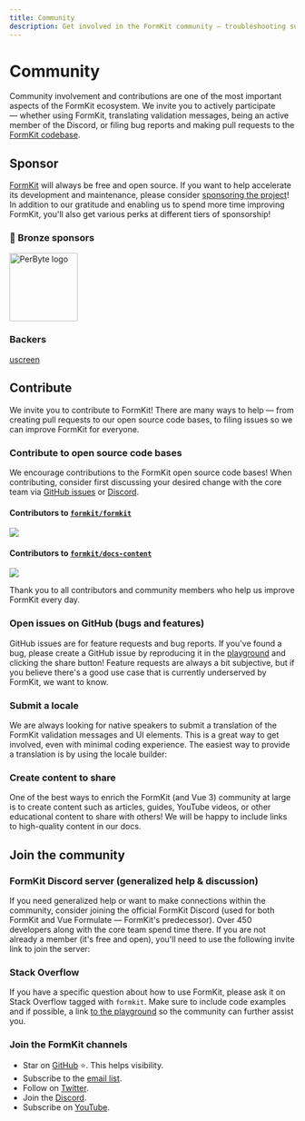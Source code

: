 ```yaml
---
title: Community
description: Get involved in the FormKit community — troubleshooting support, feature requests, project roadmap discussion, and more.
---
```


# Community

Community involvement and contributions are one of the most important aspects of the FormKit ecosystem. We invite you to actively participate — whether using FormKit, translating validation messages, being an active member of the Discord, or filing bug reports and making pull requests to the [FormKit codebase](https://github.com/formkit/formkit).

## Sponsor

[FormKit](https://github.com/formkit/formkit) will always be free and open source. If you want to help accelerate its development and maintenance, please consider [sponsoring the project](https://github.com/sponsors/formkit)! In addition to our gratitude and enabling us to spend more time improving FormKit, you'll also get various perks at different tiers of sponsorship!

<LinkGithub href="https://github.com/sponsors/formkit" button-text="Sponsor FormKit"></LinkGithub>

<h3><span class="emoji">🥉</span> Bronze sponsors</h3>

<a href="https://www.perbyte.com">
    <img
        src="https://cdn.formk.it/web-assets/sponsors/bronze-sponsor_perbyte.png"
        alt="PerByte logo"
        target="_blank"
        style="display:inline-block;width: 120px; margin-right: 10px;"
    />
</a>

### Backers

[uscreen](https://uscreen.de)

## Contribute
We invite you to contribute to FormKit! There are many ways to help — from creating pull requests to our open source code bases, to filing issues so we can improve FormKit for everyone.

### Contribute to open source code bases

We encourage contributions to the FormKit open source code bases! When contributing, consider first discussing your desired change with the core team via [GitHub issues](https://github.com/formkit/formkit/issues) or [Discord](https://discord.gg/Vhu97pAC76).
#### Contributors to [`formkit/formkit`](https://github.com/formkit/formkit)

<a href="https://github.com/formkit/formkit/graphs/contributors"><img src="https://contributors-img.web.app/image?repo=formkit/formkit" /></a>

#### Contributors to [`formkit/docs-content`](https://github.com/formkit/docs-content)

<a href="https://github.com/formkit/docs-content/graphs/contributors"><img src="https://contributors-img.web.app/image?repo=formkit/docs-content" /></a>

Thank you to all contributors and community members who help us improve FormKit every day.


### Open issues on GitHub (bugs and features)

GitHub issues are for feature requests and bug reports. If you've found a bug, please create a GitHub issue by reproducing it in the [playground](/playground) and clicking the share button! Feature requests are always a bit subjective, but if you believe there's a good use case that is currently underserved by FormKit, we want to know.

<LinkGithub href="https://github.com/formkit/formkit/issues" button-text="GitHub issues"></LinkGithub>

### Submit a locale

We are always looking for native speakers to submit a translation of the FormKit validation messages and UI elements. This is a great way to get involved, even with minimal coding experience. The easiest way to provide a translation is by using the locale builder:

<LinkLocaleBuilder></LinkLocaleBuilder>

### Create content to share

One of the best ways to enrich the FormKit (and Vue 3) community at large is to create content such as articles, guides, YouTube videos, or other educational content to share with others! We will be happy to include links to high-quality content in our docs.

## Join the community

### FormKit Discord server (generalized help & discussion)

If you need generalized help or want to make connections within the community, consider joining the official FormKit Discord (used for both FormKit and Vue Formulate — FormKit's predecessor). Over 450 developers along with the core team spend time there. If you are not already a member (it's free and open), you'll need to use the following invite link to join the server:

<LinkDiscord></LinkDiscord>

### Stack Overflow

If you have a specific question about how to use FormKit, please ask it on Stack Overflow tagged with `formkit`. Make sure to include code examples and if possible, a link [to the playground](/playground) so the community can further assist you.

<LinkStackOverflow></LinkStackOverflow>

<!-- If you have a PRO subscription, you'll be able to see and upvote feature requests from others -->


### Join the FormKit channels
- Star on [GitHub](https://github.com/formkit/formkit) ⭐️. This helps visibility.
- Subscribe to the [email list](https://t.co/hEBF5FZPrB).
- Follow on [Twitter](https://twitter.com/useformkit).
- Join the [Discord](https://discord.gg/NZ6nchBDGx).
- Subscribe on [YouTube](https://www.youtube.com/channel/UCpOouKVFobRb1cNwAInuZ_A).